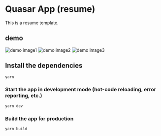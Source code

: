# Quasar App (resume)

This is a resume template.

## demo
![demo image1](/blob/main/img/1.PNG)
![demo image2](/blob/main/img/2.png)
![demo image3](/blob/main/img/3.png)

## Install the dependencies
```bash
yarn
```

### Start the app in development mode (hot-code reloading, error reporting, etc.)
```bash
yarn dev
```


### Build the app for production
```bash
yarn build
```
